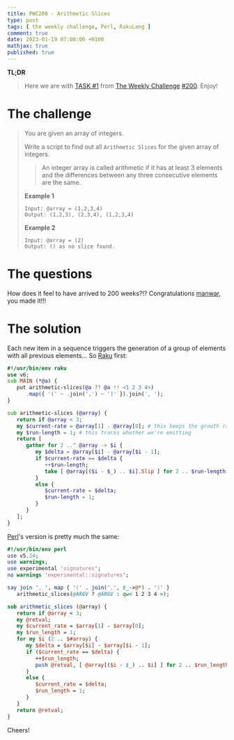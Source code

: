 ```yaml
---
title: PWC200 - Arithmetic Slices
type: post
tags: [ the weekly challenge, Perl, RakuLang ]
comment: true
date: 2023-01-19 07:00:00 +0100
mathjax: true
published: true
---
```


**TL;DR**

> Here we are with [TASK #1][] from [The Weekly Challenge][]
> [#200][]. Enjoy!

# The challenge

> You are given an array of integers.
>
> Write a script to find out all `Arithmetic Slices` for the given array
> of integers.
>
>> An integer array is called arithmetic if it has at least 3 elements
>> and the differences between any three consecutive elements are the
>> same.
>
> **Example 1**
>
>     Input: @array = (1,2,3,4)
>     Output: (1,2,3), (2,3,4), (1,2,3,4)
>
> **Example 2**
>
>     Input: @array = (2)
>     Output: () as no slice found.

# The questions

How does it feel to have arrived to 200 weeks?!? Congratulations
[manwar][], you made it!!!

# The solution

Each new item in a sequence triggers the generation of a group of
elements with all previous elements... So [Raku][] first:

```raku
#!/usr/bin/env raku
use v6;
sub MAIN (*@a) {
   put arithmetic-slices(@a ?? @a !! <1 2 3 4>)
      .map({ '(' ~ .join(',') ~ ')' }).join(', ');
}

sub arithmetic-slices (@array) {
   return if @array < 3;
   my $current-rate = @array[1] - @array[0]; # this keeps the growth rate
   my $run-length = 1; # this tracks whether we're emitting
   return [
      gather for 2 ..^ @array -> $i {
         my $delta = @array[$i] - @array[$i - 1];
         if $current-rate == $delta {
            ++$run-length;
            take [ @array[($i - $_) .. $i].Slip ] for 2 .. $run-length;
         }
         else {
            $current-rate = $delta;
            $run-length = 1;
         }
      }
   ];
}
```

[Perl][]'s version is pretty much the same:

```perl
#!/usr/bin/env perl
use v5.24;
use warnings;
use experimental 'signatures';
no warnings 'experimental::signatures';

say join ', ', map { '(' . join(',', $_->@*) . ')' }
   arithmetic_slices(@ARGV ? @ARGV : qw< 1 2 3 4 >);

sub arithmetic_slices (@array) {
   return if @array < 3;
   my @retval;
   my $current_rate = $array[1] - $array[0];
   my $run_length = 1;
   for my $i (2 .. $#array) {
      my $delta = $array[$i] - $array[$i - 1];
      if ($current_rate == $delta) {
         ++$run_length;
         push @retval, [ @array[($i - $_) .. $i] ] for 2 .. $run_length;
      }
      else {
         $current_rate = $delta;
         $run_length = 1;
      }
   }
   return @retval;
}
```

Cheers!

[The Weekly Challenge]: https://theweeklychallenge.org/
[#200]: https://theweeklychallenge.org/blog/perl-weekly-challenge-200/
[TASK #1]: https://theweeklychallenge.org/blog/perl-weekly-challenge-200/#TASK1
[Perl]: https://www.perl.org/
[Raku]: https://raku.org/
[manwar]: http://www.manwar.org/
